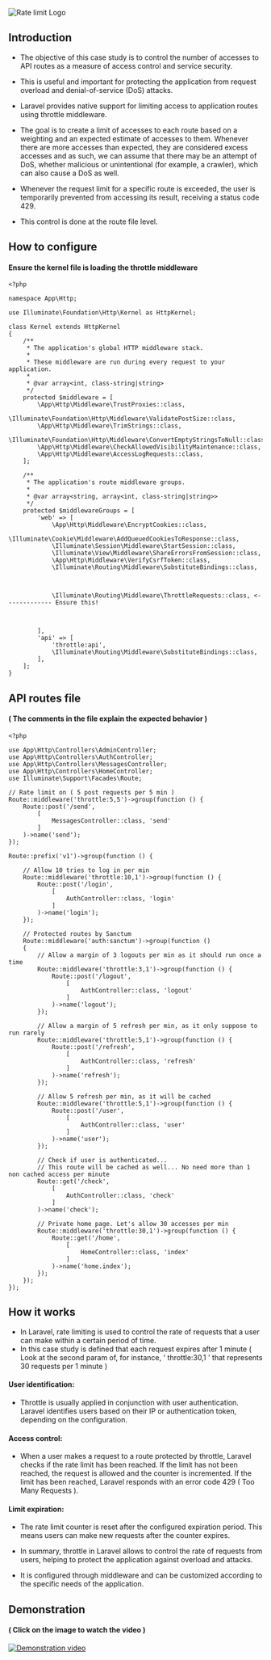 ![Rate limit Logo](https://jgomes.site/images/cs/rate-limit.jpg)

## Introduction

- The objective of this case study is to control the number of accesses to API routes as a measure of access control and service security.

- This is useful and important for protecting the application from request overload and denial-of-service (DoS) attacks.

- Laravel provides native support for limiting access to application routes using throttle middleware.

- The goal is to create a limit of accesses to each route based on a weighting and an expected estimate of accesses to them. Whenever there are more accesses than expected, they are considered excess accesses and as such, we can assume that there may be an attempt of DoS, whether malicious or unintentional (for example, a crawler), which can also cause a DoS as well.

- Whenever the request limit for a specific route is exceeded, the user is temporarily prevented from accessing its result, receiving a status code 429.

- This control is done at the route file level.

## How to configure
#### Ensure the kernel file is loading the throttle middleware
```
<?php

namespace App\Http;

use Illuminate\Foundation\Http\Kernel as HttpKernel;

class Kernel extends HttpKernel
{
    /**
     * The application's global HTTP middleware stack.
     *
     * These middleware are run during every request to your application.
     *
     * @var array<int, class-string|string>
     */
    protected $middleware = [
        \App\Http\Middleware\TrustProxies::class,
        \Illuminate\Foundation\Http\Middleware\ValidatePostSize::class,
        \App\Http\Middleware\TrimStrings::class,
        \Illuminate\Foundation\Http\Middleware\ConvertEmptyStringsToNull::class,
        \App\Http\Middleware\CheckAllowedVisibilityMaintenance::class,
        \App\Http\Middleware\AccessLogRequests::class,
    ];

    /**
     * The application's route middleware groups.
     *
     * @var array<string, array<int, class-string|string>>
     */
    protected $middlewareGroups = [
        'web' => [
            \App\Http\Middleware\EncryptCookies::class,
            \Illuminate\Cookie\Middleware\AddQueuedCookiesToResponse::class,
            \Illuminate\Session\Middleware\StartSession::class,
            \Illuminate\View\Middleware\ShareErrorsFromSession::class,
            \App\Http\Middleware\VerifyCsrfToken::class,
            \Illuminate\Routing\Middleware\SubstituteBindings::class,
            
            
            
            \Illuminate\Routing\Middleware\ThrottleRequests::class, <------------- Ensure this!
            
            
            
        ],
        'api' => [
            'throttle:api',
            \Illuminate\Routing\Middleware\SubstituteBindings::class,
        ],
    ];
}

```

## API routes file 
#### ( The comments in the file explain the expected behavior )
```
<?php

use App\Http\Controllers\AdminController;
use App\Http\Controllers\AuthController;
use App\Http\Controllers\MessagesController;
use App\Http\Controllers\HomeController;
use Illuminate\Support\Facades\Route;

// Rate limit on ( 5 post requests per 5 min )
Route::middleware('throttle:5,5')->group(function () {
    Route::post('/send',
        [
            MessagesController::class, 'send'
        ]
    )->name('send');
});

Route::prefix('v1')->group(function () {

    // Allow 10 tries to log in per min
    Route::middleware('throttle:10,1')->group(function () {
        Route::post('/login',
            [
                AuthController::class, 'login'
            ]
        )->name('login');
    });

    // Protected routes by Sanctum
    Route::middleware('auth:sanctum')->group(function ()
    {
        // Allow a margin of 3 logouts per min as it should run once a time
        Route::middleware('throttle:3,1')->group(function () {
            Route::post('/logout',
                [
                    AuthController::class, 'logout'
                ]
            )->name('logout');
        });

        // Allow a margin of 5 refresh per min, as it only suppose to run rarely
        Route::middleware('throttle:5,1')->group(function () {
            Route::post('/refresh',
                [
                    AuthController::class, 'refresh'
                ]
            )->name('refresh');
        });

        // Allow 5 refresh per min, as it will be cached
        Route::middleware('throttle:5,1')->group(function () {
            Route::post('/user',
                [
                    AuthController::class, 'user'
                ]
            )->name('user');
        });

        // Check if user is authenticated...
        // This route will be cached as well... No need more than 1 non cached access per minute
        Route::get('/check',
            [
                AuthController::class, 'check'
            ]
        )->name('check');

        // Private home page. Let's allow 30 accesses per min
        Route::middleware('throttle:30,1')->group(function () {
            Route::get('/home',
                [
                    HomeController::class, 'index'
                ]
            )->name('home.index');
        });
    });
});

```

## How it works

- In Laravel, rate limiting is used to control the rate of requests that a user can make within a certain period of time.
- In this case study is defined that each request expires after 1 minute ( Look at the second param of, for instance, ' throttle:30,1 ' that represents 30 requests per 1 minute )

#### User identification: 
- Throttle is usually applied in conjunction with user authentication. Laravel identifies users based on their IP or authentication token, depending on the configuration.

#### Access control: 
- When a user makes a request to a route protected by throttle, Laravel checks if the rate limit has been reached. If the limit has not been reached, the request is allowed and the counter is incremented. If the limit has been reached, Laravel responds with an error code 429 ( Too Many Requests ).

#### Limit expiration: 
- The rate limit counter is reset after the configured expiration period. This means users can make new requests after the counter expires.

- In summary, throttle in Laravel allows to control the rate of requests from users, helping to protect the application against overload and attacks. 

- It is configured through middleware and can be customized according to the specific needs of the application.


## Demonstration
#### ( Click on the image to watch the video )
[![Demonstration video](https://jgomes.site/images/cs/git-branch-protection-video-thumbnail.jpg)](http://www.youtube.com/watch?v=UJc0J425O84)
